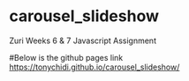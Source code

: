 # carousel_slideshow
Zuri Weeks 6 &amp; 7 Javascript Assignment

#Below is the github pages link
https://tonychidi.github.io/carousel_slideshow/

